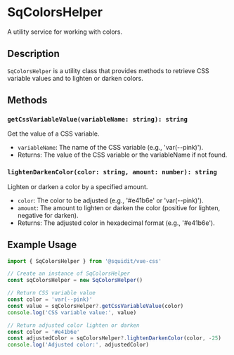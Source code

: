 # SqColorsHelper

A utility service for working with colors.

## Description

`SqColorsHelper` is a utility class that provides methods to retrieve CSS variable values and to lighten or darken colors.

## Methods

### `getCssVariableValue(variableName: string): string`

Get the value of a CSS variable.

- `variableName`: The name of the CSS variable (e.g., 'var(--pink)').
- Returns: The value of the CSS variable or the variableName if not found.

### `lightenDarkenColor(color: string, amount: number): string`

Lighten or darken a color by a specified amount.

- `color`: The color to be adjusted (e.g., '#e41b6e' or 'var(--pink)').
- `amount`: The amount to lighten or darken the color (positive for lighten, negative for darken).
- Returns: The adjusted color in hexadecimal format (e.g., '#e41b6e').

## Example Usage

```typescript
import { SqColorsHelper } from '@squidit/vue-css'

// Create an instance of SqColorsHelper
const sqColorsHelper = new SqColorsHelper()

// Return CSS variable value
const color = 'var(--pink)'
const value = sqColorsHelper?.getCssVariableValue(color)
console.log('CSS variable value:', value)

// Return adjusted color lighten or darken
const color = '#e41b6e'
const adjustedColor = sqColorsHelper?.lightenDarkenColor(color, -25)
console.log('Adjusted color:', adjustedColor)
```